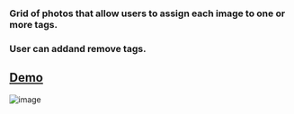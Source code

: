 
### Grid of photos that allow users to assign each image to one or more tags.
### User can addand remove tags.

## [Demo](https://yossyoss.github.io/photos-tagging)

![image](https://user-images.githubusercontent.com/26233555/178739090-ff2afacf-74ac-4675-9004-107cd63633dc.png)

